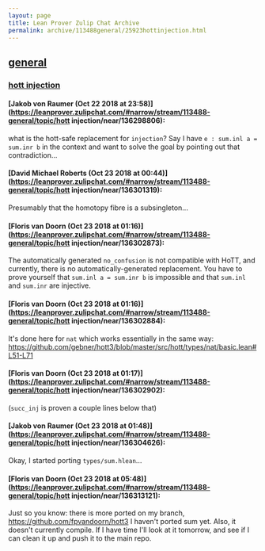 ```yaml
---
layout: page
title: Lean Prover Zulip Chat Archive 
permalink: archive/113488general/25923hottinjection.html
---
```


## [general](index.html)
### [hott injection](25923hottinjection.html)

#### [Jakob von Raumer (Oct 22 2018 at 23:58)](https://leanprover.zulipchat.com/#narrow/stream/113488-general/topic/hott injection/near/136298806):
what is the hott-safe replacement for `injection`? Say I have `e : sum.inl a = sum.inr b` in the context and want to solve the goal by pointing out that contradiction...

#### [David Michael Roberts (Oct 23 2018 at 00:44)](https://leanprover.zulipchat.com/#narrow/stream/113488-general/topic/hott injection/near/136301319):
Presumably that the homotopy fibre is a subsingleton...

#### [Floris van Doorn (Oct 23 2018 at 01:16)](https://leanprover.zulipchat.com/#narrow/stream/113488-general/topic/hott injection/near/136302873):
The automatically generated `no_confusion` is not compatible with HoTT, and currently, there is no automatically-generated replacement. You have to prove yourself that `sum.inl a = sum.inr b` is impossible and that `sum.inl` and `sum.inr` are injective.

#### [Floris van Doorn (Oct 23 2018 at 01:16)](https://leanprover.zulipchat.com/#narrow/stream/113488-general/topic/hott injection/near/136302884):
It's done here for `nat` which works essentially in the same way: https://github.com/gebner/hott3/blob/master/src/hott/types/nat/basic.lean#L51-L71

#### [Floris van Doorn (Oct 23 2018 at 01:17)](https://leanprover.zulipchat.com/#narrow/stream/113488-general/topic/hott injection/near/136302902):
(`succ_inj` is proven a couple lines below that)

#### [Jakob von Raumer (Oct 23 2018 at 01:48)](https://leanprover.zulipchat.com/#narrow/stream/113488-general/topic/hott injection/near/136304626):
Okay, I started porting `types/sum.hlean`...

#### [Floris van Doorn (Oct 23 2018 at 05:48)](https://leanprover.zulipchat.com/#narrow/stream/113488-general/topic/hott injection/near/136313121):
Just so you know: there is more ported on my branch, https://github.com/fpvandoorn/hott3
I haven't ported sum yet. Also, it doesn't currently compile. If I have time I'll look at it tomorrow, and see if I can clean it up and push it to the main repo.

